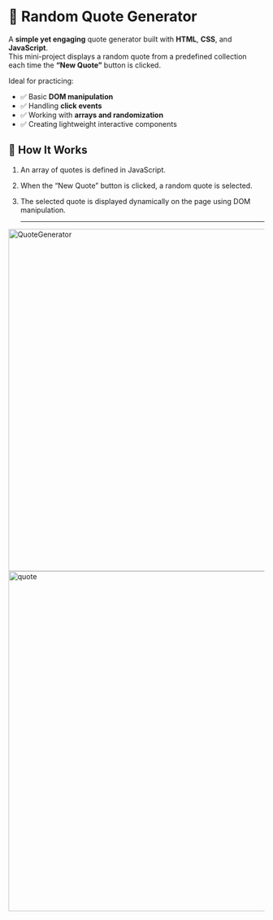 # 📝 Random Quote Generator

A **simple yet engaging** quote generator built with **HTML**, **CSS**, and **JavaScript**.  
This mini-project displays a random quote from a predefined collection each time the **“New Quote”** button is clicked.

Ideal for practicing:

- ✅ Basic **DOM manipulation**
- ✅ Handling **click events**
- ✅ Working with **arrays and randomization**
- ✅ Creating lightweight interactive components

## 🚀 How It Works

1. An array of quotes is defined in JavaScript.
2. When the “New Quote” button is clicked, a random quote is selected.
3. The selected quote is displayed dynamically on the page using DOM manipulation.

   --------------
<img width="1365" height="673" alt="QuoteGenerator" src="https://github.com/user-attachments/assets/1f0f7bf5-036b-42e0-9aed-8aedffc6bad3" />
<img width="1364" height="669" alt="quote" src="https://github.com/user-attachments/assets/7636a3ef-5f22-4004-b574-cab4715a84ba" />
